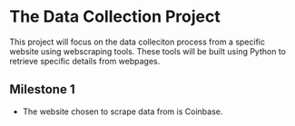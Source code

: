 # The Data Collection Project
This project will focus on the data colleciton process from a specific website using webscraping tools. These tools will be built using Python to retrieve specific details from webpages.

## Milestone 1
- The website chosen to scrape data from is Coinbase. 